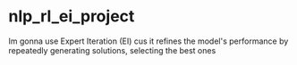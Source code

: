 # nlp_rl_ei_project
Im gonna use Expert Iteration (EI) cus  it refines the model's performance by repeatedly generating solutions, selecting the best ones
